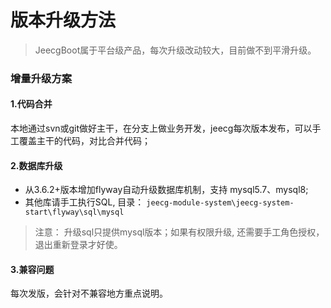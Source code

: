 # 版本升级方法

> JeecgBoot属于平台级产品，每次升级改动较大，目前做不到平滑升级。

### 增量升级方案
#### 1.代码合并
 本地通过svn或git做好主干，在分支上做业务开发，jeecg每次版本发布，可以手工覆盖主干的代码，对比合并代码；

#### 2.数据库升级
- 从3.6.2+版本增加flyway自动升级数据库机制，支持 mysql5.7、mysql8; 
- 其他库请手工执行SQL, 目录： `jeecg-module-system\jeecg-system-start\flyway\sql\mysql`
> 注意： 升级sql只提供mysql版本；如果有权限升级, 还需要手工角色授权，退出重新登录才好使。

#### 3.兼容问题
 每次发版，会针对不兼容地方重点说明。